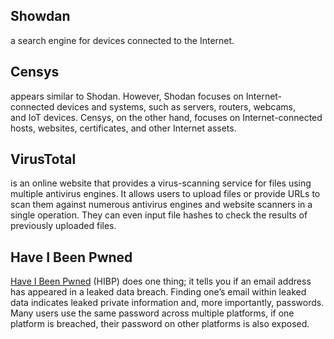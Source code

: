 ## Showdan
a search engine for devices connected to the Internet.
## Censys
appears similar to Shodan. However, Shodan focuses on Internet-connected devices and systems, such as servers, routers, webcams, and IoT devices. Censys, on the other hand, focuses on Internet-connected hosts, websites, certificates, and other Internet assets.
## VirusTotal
is an online website that provides a virus-scanning service for files using multiple antivirus engines. It allows users to upload files or provide URLs to scan them against numerous antivirus engines and website scanners in a single operation. They can even input file hashes to check the results of previously uploaded files.

## Have I Been Pwned
[Have I Been Pwned](https://haveibeenpwned.com/) (HIBP) does one thing; it tells you if an email address has appeared in a leaked data breach. Finding one’s email within leaked data indicates leaked private information and, more importantly, passwords. Many users use the same password across multiple platforms, if one platform is breached, their password on other platforms is also exposed.